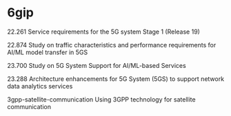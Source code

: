 # 6gip
22.261 Service requirements for the 5G system
Stage 1
(Release 19)

22.874 Study on traffic characteristics and performance requirements for AI/ML model transfer in 5GS 

23.700 Study on 5G System Support for AI/ML-based Services

23.288 Architecture enhancements for 5G System (5GS) to support network data analytics services

3gpp-satellite-communication Using 3GPP technology for satellite communication
